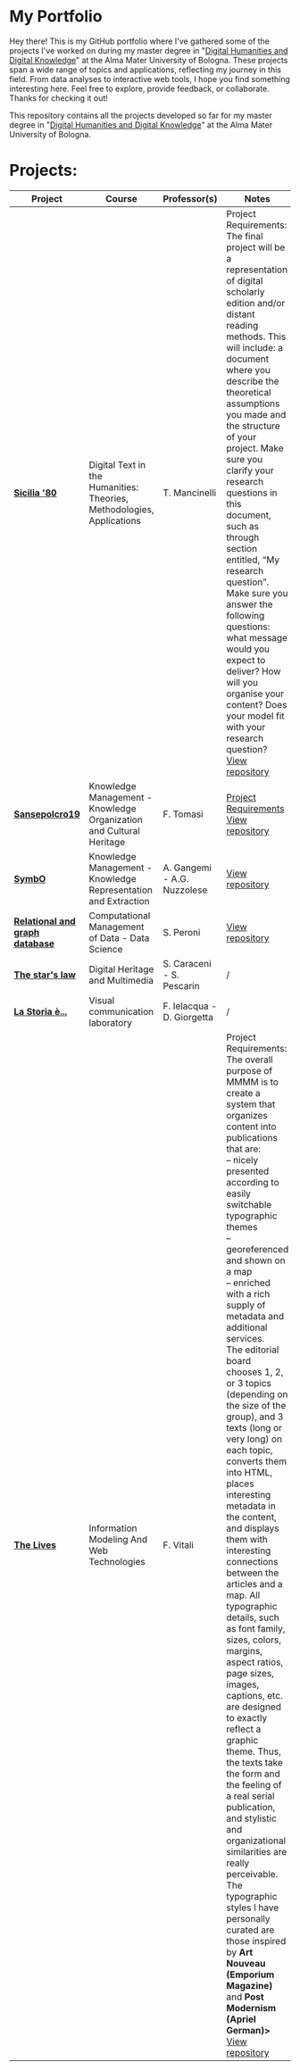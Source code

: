 # My Portfolio


Hey there! This is my GitHub portfolio where I've gathered some of the projects I've worked on during my master degree in "[Digital Humanities and Digital Knowledge](https://corsi.unibo.it/2cycle/DigitalHumanitiesKnowledge)" at the Alma Mater University of Bologna. These projects span a wide range of topics and applications, reflecting my journey in this field. From data analyses to interactive web tools, I hope you find something interesting here. Feel free to explore, provide feedback, or collaborate. Thanks for checking it out!



This repository contains all the projects developed so far for my master degree in "[Digital Humanities and Digital Knowledge](https://corsi.unibo.it/2cycle/DigitalHumanitiesKnowledge)" at the Alma Mater University of Bologna. 

# Projects:
|**Project**|**Course**|**Professor(s)**|**Notes**
|---|---|---|---|
|**[Sicilia '80 ](https://giorgimariachiara.github.io/DTTH/index.html)**|Digital Text in the Humanities: Theories, Methodologies, Applications|T. Mancinelli|Project Requirements: The final project will be a representation of digital scholarly edition and/or distant reading methods. This will include: a document where you describe the theoretical assumptions you made and the structure of your project. Make sure you clarify your research questions in this document, such as through section entitled, “My research question”. Make sure you answer the following questions: what message would you expect to deliver? How will you organise your content? Does your model fit with your research question? [View repository](https://github.com/giorgimariachiara/DTTH) 
|**[Sansepolcro19](https://sansepolcro19.github.io/korganization//)**|Knowledge Management - Knowledge Organization and Cultural Heritage|F. Tomasi|[Project Requirements](URL_del_PDF) [View repository](https://github.com/sansepolcro19/korganization)
|**[SymbO](https://giorgimariachiara.github.io/KRKE/index.html)**|   Knowledge Management - Knowledge Representation and Extraction|A. Gangemi - A.G. Nuzzolese|[View repository](https://github.com/giorgimariachiara/KRKE) 
|**[Relational and graph database](https://github.com/ljutach/Ed-Edd-n-Eddie/blob/main/jupyternotebook./DatascienceJupyternotebook.ipynb)**|Computational Management of Data - Data Science|S. Peroni|[View repository](https://github.com/ljutach/Ed-Edd-n-Eddie)
|**[The star's law](https://github.com/elizastuglik/Thestarslaw)**|Digital Heritage and Multimedia|S. Caraceni - S.  Pescarin|/
|**[La Storia è...](https://github.com/giorgimariachiara/Lastoria.git)**|Visual communication laboratory|F. Ielacqua - D. Giorgetta|/
|**[The Lives](https://giorgimariachiara.github.io/TheLivesOf/index.html)**|Information Modeling And Web Technologies|F. Vitali|Project Requirements: The overall purpose of MMMM is to create a system that organizes content into publications that are: <br>– nicely presented according to easily switchable typographic themes <br> – georeferenced and shown on a map <br> – enriched with a rich supply of metadata and additional services. <br> The editorial board chooses 1, 2, or 3 topics (depending on the size of the group), and 3 texts (long or very long) on each topic, converts them into HTML, places interesting metadata in the content, and displays them with interesting connections between the articles and a map. All typographic details, such as font family, sizes, colors, margins, aspect ratios, page sizes, images, captions, etc. are designed to exactly reflect a graphic theme. Thus, the texts take the form and the feeling of a real serial publication, and stylistic and organizational similarities are really perceivable. <br> The typographic styles I have personally curated are those inspired by **Art Nouveau (Emporium Magazine)** and  **Post Modernism (Apriel German)>** [View repository](https://github.com/giorgimariachiara/TheLivesOf)






